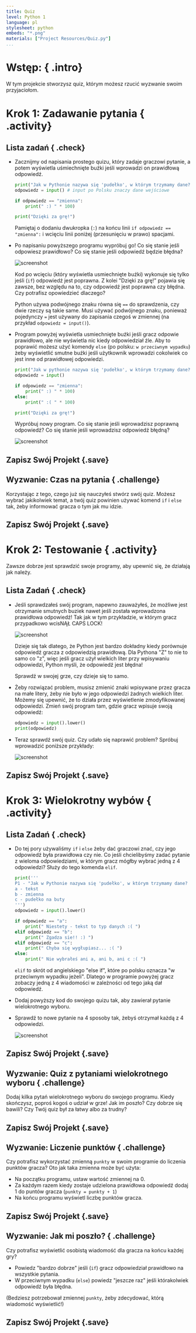 ```yaml
---
title: Quiz
level: Python 1
language: pl
stylesheet: python
embeds: "*.png"
materials: ["Project Resources/Quiz.py"]
...
```


# Wstęp:  { .intro}

W tym projekcie stworzysz quiz, którym możesz rzucić wyzwanie swoim przyjaciołom.

# Krok 1: Zadawanie pytania { .activity}

## Lista zadań { .check}

+ Zacznijmy od napisania prostego quizu, który zadaje graczowi pytanie, a potem wyświetla uśmiechnięte buźki jeśli wprowadzi on prawidłową odpowiedź.

	```python
	print("Jak w Pythonie nazywa się 'pudełko', w którym trzymamy dane?")
	odpowiedz = input()	# input po Polsku znaczy dane wejściowe

	if odpowiedz == "zmienna":
		print(" :) " * 100)

	print("Dzięki za grę!")
	```

	Pamiętaj o dodaniu dwukropka (`:`) na końcu linii `if odpowiedz == "zmienna":` i wcięciu linii poniżej (przesunięciu w prawo) spacjami.

+ Po napisaniu powyższego programu wypróbuj go! Co się stanie jeśli odpowiesz prawidłowo? Co się stanie jeśli odpowiedź będzie błędna?

	![screenshot](quiz-if.png)

	Kod po wcięciu (który wyświetla usmiechnięte buźki) wykonuje się tylko jeśli (`if`) odpowiedź jest poprawna. Z kolei "Dzięki za grę!" pojawia się zawsze, bez względu na to, czy odpowiedź jest poprawna czy błędna. Czy potrafisz opowiedzieć dlaczego?

	Python używa podwójnego znaku równa się	`==` do sprawdzenia, czy dwie rzeczy są takie same. Musi używać podwójnego znaku, ponieważ pojedynczy `=` jest używany do zapisania czegoś w zmiennej (na przykład `odpowiedz = input()`).

+ Program powyżej wyświetla usmiechnięte buźki jeśli gracz odpowie prawidłowo, ale nie wyświetla nic kiedy odpowiedział źle. Aby to poprawić możesz użyć komendy `else` (po polsku: `w przeciwnym wypadku`) żeby wyświetlić smutne buźki jeśli użytkownik wprowadzi cokolwiek co jest inne od prawidłowej odpowiedzi.

	```python
	print("Jak w pythonie nazywa się 'pudełko', w którym trzymamy dane?")
	odpowiedz = input()

	if odpowiedz == "zmienna":
		print(" :) " * 100)
	else:
		print(" :( " * 100)

	print("Dzięki za grę!")
	```

	Wypróbuj nowy program. Co się stanie jeśli wprowadzisz poprawną odpowiedź? Co się stanie jeśli wprowadzisz odpowiedź błędną?

	![screenshot](quiz-if-else.png)

## Zapisz Swój Projekt {.save}

## Wyzwanie: Czas na pytania { .challenge}

Korzystając z tego, czego już się nauczyłeś stwórz swój quiz. Możesz wybrać jakikolwiek temat, a twój quiz powinien używać komend `if` i `else` tak, żeby informować gracza o tym jak mu idzie.

## Zapisz Swój Projekt {.save}

# Krok 2: Testowanie { .activity}

Zawsze dobrze jest sprawdzić swoje programy, aby upewnić się, że działają jak należy.

## Lista Zadań { .check}

+ Jeśli sprawdzałeś swój program, napewno zauważyłeś, że możliwe jest otrzymanie smutnych buziek nawet jeśli została wprowadzona prawidłowa odpowiedź! Tak jak w tym przykładzie, w którym gracz przypadkowo wcisNĄŁ CAPS LOCK!

	![screenshot](quiz-test.png)

	Dzieje się tak dlatego, że Python jest bardzo dokładny kiedy porównuje odpowiedź gracza z odpowiedzią prawidłową. Dla Pythona "Z" to nie to samo co "z", więc jeśli gracz użył wielkich liter przy wpisywaniu odpowiedzi, Python myśli, że odpowiedź jest błędna!

	Sprawdź w swojej grze, czy dzieje się to samo.

+ Żeby rozwiązać problem, musisz zmienić znaki wpisywane przez gracza na małe litery, żeby nie było w jego odpowiedzi żadnych wielkich liter. Możemy się upewnić, że to działa przez wyświetlenie zmodyfikowanej odpowiedzi. Zmień swój program tam, gdzie gracz wpisuje swoją odpowiedź:

	```python
	odpowiedz = input().lower()
	print(odpowiedz)
	```

+ Teraz sprawdź swój quiz. Czy udało się naprawić problem? Spróbuj wprowadzić poniższe przykłady:  

	![screenshot](quiz-test-lower.png)

## Zapisz Swój Projekt {.save}

# Krok 3: Wielokrotny wybów { .activity}

## Lista Zadań { .check}

+ Do tej pory używaliśmy `if` i `else` żeby dać graczowi znać, czy jego odpowiedź była prawidłowa czy nie. Co jeśli chcielibyśmy zadać pytanie z wieloma odpowiedziami, w którym gracz mógłby wybrać jedną z 4 odpowiedzi? Służy do tego komenda `elif`.

	```python
	print('''
	P1 - "Jak w Pythonie nazywa się 'pudełko', w którym trzymamy dane?
	a - tekst
	b - zmienna
	c - pudełko na buty
	''')
	odpowiedz = input().lower()

	if odpowiedz == "a":
		print(" Niestety - tekst to typ danych :( ")
	elif odpowiedz == "b":
		print(" Zgadza sie!! :) ")
	elif odpowiedz == "c":
		print(" Chyba się wygłupiasz... :( ")
	else:
		print(" Nie wybrałeś ani a, ani b, ani c :( ")
	```

	`elif` to skrót od angielskiego "else if", które po polsku oznacza "w przeciwnym wypadku jeżeli". Dlatego w programie powyżej gracz zobaczy jedną z 4 wiadomości w zależności od tego jaką dał odpowiedź.

+ Dodaj powyższy kod do swojego quizu tak, aby zawierał pytanie wielokrotnego wyboru.

+ Sprawdź to nowe pytanie na 4 sposoby tak, żebyś otrzymał każdą z 4 odpowiedzi.

	![screenshot](quiz-elif.png)

## Zapisz Swój Projekt {.save}

## Wyzwanie: Quiz z pytaniami wielokrotnego wyboru  { .challenge}

Dodaj kilka pytań wielokrotnego wyboru do swojego programu. Kiedy skończysz, poproś kogoś o udział w grze! Jak im poszło? Czy dobrze się bawili? Czy Twój quiz był za łatwy albo za trudny?

## Zapisz Swój Projekt {.save}

## Wyzwanie: Liczenie punktów  { .challenge}

Czy potrafisz wykorzystać zmienną `punkty` w swoim programie do liczenia punktów gracza? Oto jak taka zmienna może być użyta:

+ Na początku programu, ustaw wartość zmiennej na 0.
+ Za każdym razem kiedy zostaje udzielona prawidłowa odpowiedź dodaj 1 do puntów gracza (`punkty = punkty + 1`)
+ Na końcu programu wyświetl liczbę punktów gracza.

## Zapisz Swój Projekt {.save}

## Wyzwanie: Jak mi poszło?  { .challenge}

Czy potrafisz wyświetlić osobistą wiadomość dla gracza na końcu każdej gry?

+ Powiedz "bardzo dobrze" jeśli (`if`) gracz odpowiedział prawidłowo na wszystkie pytania.
+ W przeciwnym wypadku (`else`) powiedz "jeszcze raz" jeśli którakolwiek odpowiedź była błędna.

(Bedziesz potrzebował zmiennej `punkty`, żeby zdecydować, którą wiadomość wyświetlić!)

## Zapisz Swój Projekt {.save}
